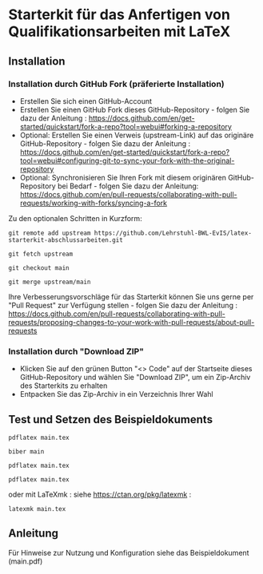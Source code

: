 # Starterkit für das Anfertigen von Qualifikationsarbeiten mit LaTeX

## Installation

### Installation durch GitHub Fork (präferierte Installation)

- Erstellen Sie sich einen GitHub-Account
- Erstellen Sie einen GitHub Fork dieses GitHub-Repository - folgen Sie dazu der Anleitung : https://docs.github.com/en/get-started/quickstart/fork-a-repo?tool=webui#forking-a-repository
- Optional: Erstellen Sie einen Verweis (upstream-Link) auf das originäre GitHub-Repository - folgen Sie dazu der Anleitung : https://docs.github.com/en/get-started/quickstart/fork-a-repo?tool=webui#configuring-git-to-sync-your-fork-with-the-original-repository
- Optional: Synchronisieren Sie Ihren Fork mit diesem originären GitHub-Repository bei Bedarf - folgen Sie dazu der Anleitung: https://docs.github.com/en/pull-requests/collaborating-with-pull-requests/working-with-forks/syncing-a-fork

Zu den optionalen Schritten in Kurzform:

`git remote add upstream https://github.com/Lehrstuhl-BWL-EvIS/latex-starterkit-abschlussarbeiten.git` 

`git fetch upstream`

`git checkout main`

`git merge upstream/main`


Ihre Verbesserungsvorschläge für das Starterkit können Sie uns gerne per "Pull Request" zur Verfügung stellen - folgen Sie dazu der Anleitung : https://docs.github.com/en/pull-requests/collaborating-with-pull-requests/proposing-changes-to-your-work-with-pull-requests/about-pull-requests


### Installation durch "Download ZIP" 

- Klicken Sie auf den grünen Button "<> Code" auf der Startseite dieses GitHub-Repository und wählen Sie "Download ZIP", um ein Zip-Archiv des Starterkits zu erhalten
- Entpacken Sie das Zip-Archiv in ein Verzeichnis Ihrer Wahl

## Test und Setzen des Beispieldokuments

`pdflatex main.tex`

`biber main`

`pdflatex main.tex`

`pdflatex main.tex`

oder mit LaTeXmk : siehe https://ctan.org/pkg/latexmk :

`latexmk main.tex`

## Anleitung 

Für Hinweise zur Nutzung und Konfiguration siehe das Beispieldokument (main.pdf)
